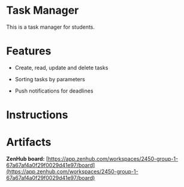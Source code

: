 # Task Manager
This is a task manager for students.

# Features

- Create, read, update and delete tasks

- Sorting tasks by parameters

- Push notifications for deadlines

# Instructions

# Artifacts
**ZenHub board:** [https://app.zenhub.com/workspaces/2450-group-1-67a67af4a0f29f0029d41e97/board](https://app.zenhub.com/workspaces/2450-group-1-67a67af4a0f29f0029d41e97/board)
